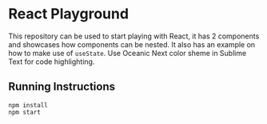 # React Playground

This repository can be used to start playing with React, it has 2 components and showcases how components can be nested. It also has an example on how to make use of `useState`. Use Oceanic Next color sheme in Sublime Text for code highlighting. 

## Running Instructions
```
npm install
npm start
```
